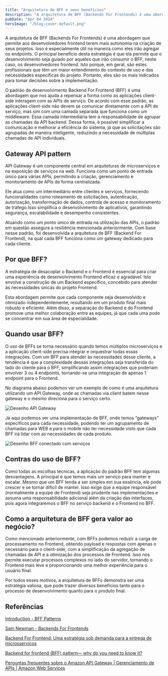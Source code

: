 ```yaml
---
title: "Arquitetura de BFF e seus benefícios"
description: "A arquitetura de BFF (Backends For Frontends) é uma abordagem que permite aos desenvolvedores frontend terem mais autonomia na criação de seus projetos. Isso é especialmente útil na maneira como eles irão agregar os endpoints."
pubDate: "Apr 04 2024"
heroImage: "/blog-cover-default.png"
---
```


A arquitetura de BFF (Backends For Frontends) é uma abordagem que permite aos desenvolvedores frontend terem mais autonomia na criação de seus projetos. Isso é especialmente útil na maneira como eles irão agregar os endpoints. O principal benefício desta estratégia é que ela permite que o desenvolvimento seja guiado por aqueles que irão consumir o BFF, neste caso, os desenvolvedores frontend. Isto porque, em geral, são estes profissionais que têm um maior entendimento do contexto de uso e das necessidades específicas do projeto. Portanto, eles são os mais indicados para tomar decisões sobre a implementação.

O padrão de desenvolvimento Backend For Frontend (BFF) é uma abordagem que nos ajuda a repensar a forma como as aplicações client-side interagem com as APIs de serviço. De acordo com esse padrão, as aplicações client-side não devem se comunicar diretamente com a API de serviço, mas sim com uma camada separada que funciona como um middleware. Essa camada intermediária tem a responsabilidade de agrupar as chamadas da API backend. Dessa forma, é possível simplificar a comunicação e melhorar a eficiência do sistema, já que as solicitações são agrupadas de maneira inteligente, reduzindo a necessidade de múltiplas chamadas de API individuais.

## Gateway API pattern

API Gateway é um componente central em arquiteturas de microserviços e na exposição de serviços na web. Funciona como um ponto de entrada único para várias APIs, permitindo a criação, gerenciamento e monitoramento de APIs de forma centralizada.

Ele atua como um intermediário entre clientes e serviços, fornecendo funcionalidades como roteamento de solicitações, autenticação, autorização, transformação de dados, controle de acesso e monitoramento de tráfego.Isso simplifica o desenvolvimento de aplicativos, garantindo segurança, escalabilidade e desempenho consistentes.

Atuando como um ponto único de entrada na utilização das APIs, o padrão em questão assegura a resiliência mencionada anteriormente. Com base nesse padrão, foi desenvolvida a arquitetura de BFF (Backend For Frontend), na qual cada BFF funciona como um gateway dedicado para cada cliente.

## Por que BFF?

A estratégia de desacoplar o Backend e o Frontend é essencial para criar uma experiência de desenvolvimento Frontend eficaz e agradável. Isto envolve a construção de um Backend específico, concebido para atender às necessidades únicas do projeto Frontend.

Esta abordagem permite que cada componente seja desenvolvido e otimizado independentemente, resultando em um produto final mais robusto e eficiente. Além disso, a separação do Backend e do Frontend promove uma melhor colaboração entre as equipes, já que cada uma pode se concentrar em sua área de especialidade.

## Quando usar BFF?

O uso de BFFs se torna necessário quando temos múltiplos microserviços e a aplicação client-side precisa integrar e orquestrar todas essas integrações. Com um BFF para atender às necessidades desse cliente, a tendência é que a complexidade dessas integrações seja transferida do lado do cliente para o BFF, simplificando assim integrações que poderiam envolver 3 ou 4 endpoints, tornando-se uma integração de apenas 1 endpoint para o Frontend.

No diagrama abaixo podemos ver um exemplo de como é uma arquitetura utilizando um API Gateway, onde as chamadas via client batem nesse gateway e o mesmo direciona para o serviço certo.

![Desenho API Gateway](/posts/post-bff-arch-1.png)

Já aqui podemos ver uma implementação de BFF, onde temos “gateways” específicos para cada necessidade, podendo ter um agrupamento de chamadas para WEB e para o mobile não ter necessidade visto que cada BFF irá lidar com as necessidades de cada produto.

![Desenho BFF conectado com serviços](/posts/post-bff-arch-2.png)

## Contras do uso de BFF?

Como todas as escolhas técnicas, a aplicação do padrão BFF tem algumas desvantagens. A principal é que temos mais um serviço para manter e escalar. Mesmo que um BFF tenda a ser simples em sua essência, ele pode crescer e se tornar difícil de manter. Isso exige que a equipe responsável (normalmente a equipe de Frontend) seja prudente nas implementações e assuma uma responsabilidade adicional além da criação das interfaces, pois agora integraremos o BFF no serviço backend e o Frontend no BFF.

## Como a arquitetura de BFF gera valor ao negócio?

Como mencionado anteriormente, com BFFs podemos reduzir a carga de processamento no Frontend, obtendo payload e respostas com apenas o necessário para o client-side, com a simplificação da agregação de chamadas de API e a otimização dos processos de Frontend. Isso nos permite executar processos complexos no lado do servidor, tornando o Frontend mais leve e proporcionando uma melhor experiência para o usuário final.

Por todos esses motivos, a arquitetura de BFFs demonstra ser uma estratégia valiosa, que pode trazer diversos benefícios tanto para o processo de desenvolvimento quanto para o produto final.

## Referências

[Introduction - BFF Patterns](https://bff-patterns.com/)

[Sam Newman - Backends For Frontends](https://samnewman.io/patterns/architectural/bff/)

[Backend For Frontend: Uma estratégia sob demanda para a entrega de microsserviços](https://medium.com/jeitosanar/backend-for-frontend-uma-estratégia-sob-demanda-para-a-entrega-de-microsserviços-2f12d4cb9e3f)

[Backend for frontend (BFF) pattern— why do you need to know it?](https://medium.com/mobilepeople/backend-for-frontend-pattern-why-you-need-to-know-it-46f94ce420b0)

[Perguntas frequentes sobre o Amazon API Gateway | Gerenciamento de APIs | Amazon Web Services](https://aws.amazon.com/pt/api-gateway/faqs/)
